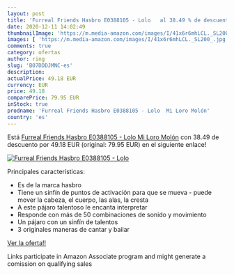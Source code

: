 ```yaml
---
layout: post
title: 'Furreal Friends Hasbro E0388105 - Lolo   al 38.49 % de descuento'
date: 2020-12-11 14:02:49
thumbnailImage: 'https://m.media-amazon.com/images/I/41x6r6mhLCL._SL200_.jpg'
images: [ 'https://m.media-amazon.com/images/I/41x6r6mhLCL._SL200_.jpg' ]
comments: true
category: ofertas
author: ring
slug: 'B07DDDJMNC-es'
description:
actualPrice: 49.18 EUR
currency: EUR
price: 49.18
comparePrice: 79.95 EUR
inStock: true
prodname: 'Furreal Friends Hasbro E0388105 - Lolo  Mi Loro Molón'
country: 'es'
---
```


Está [Furreal Friends Hasbro E0388105 - Lolo  Mi Loro Molón](https://www.amazon.es/dp/B07DDDJMNC/?tag=tolees-21) con 38.49 de descuento por 49.18 EUR (original: 79.95 EUR) en el siguiente enlace!

[![Furreal Friends Hasbro E0388105 - Lolo  ](https://m.media-amazon.com/images/I/41x6r6mhLCL._SL200_.jpg)](https://www.amazon.es/dp/B07DDDJMNC/?tag=tolees-21)

Principales características:

- Es de la marca hasbro
- Tiene un sinfín de puntos de activación para que se mueva - puede mover la cabeza, el cuerpo, las alas, la cresta
- A este pájaro talentoso le encanta interpretar
- Responde con más de 50 combinaciones de sonido y movimiento
- Un pájaro con un sinfín de talentos
- 3 originales maneras de cantar y bailar

[Ver la oferta!!](https://www.amazon.es/dp/B07DDDJMNC/?tag=tolees-21)

Links participate in Amazon Associate program and might generate a comission on qualifying sales


